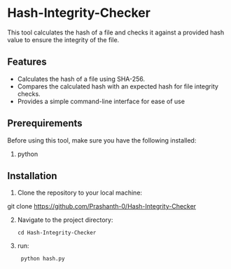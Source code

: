 # Hash-Integrity-Checker

This tool calculates the hash of a file and checks it against a provided hash value to ensure the integrity of the file.

## Features

- Calculates the hash of a file using SHA-256.
- Compares the calculated hash with an expected hash for file integrity checks.
- Provides a simple command-line interface for ease of use

## Prerequirements

Before using this tool, make sure you have the following installed:

1. python

## Installation

1. Clone the repository to your local machine:

git clone https://github.com/Prashanth-0/Hash-Integrity-Checker

2. Navigate to the project directory:

       cd Hash-Integrity-Checker

3. run:

        python hash.py

